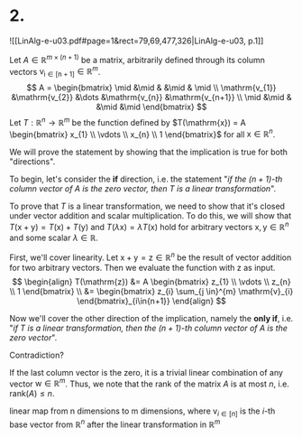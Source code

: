 

# 2.
![[LinAlg-e-u03.pdf#page=1&rect=79,69,477,326|LinAlg-e-u03, p.1]]


Let $A \in \mathbb{R}^{m \times (n+1)}$ be a matrix, arbitrarily defined through its column vectors $\mathrm{v_{i \in [n+1]}} \in \mathbb{R}^m$.
$$
A = \begin{bmatrix}
\mid &\mid & &\mid & \mid  \\
\mathrm{v_{1}} &\mathrm{v_{2}} &\dots &\mathrm{v_{n}} &\mathrm{v_{n+1}}  \\
\mid &\mid & &\mid &\mid
\end{bmatrix}
$$ 
Let $T:\mathbb{R}^{n}\to \mathbb{R}^{m}$ be the function defined by $T(\mathrm{x}) = A \begin{bmatrix} x_{1} \\ \vdots \\  x_{n} \\ 1 \end{bmatrix}$ for all $\mathrm{x}\in \mathbb{R}^{n}$.

We will prove the statement by showing that the implication is true for both "directions".

To begin, let's consider the **if** direction, i.e. the statement "*if the $(n+1)$-th column vector of $A$ is the zero vector, then $T$ is a linear transformation*".

To prove that $T$ is a linear transformation, we need to show that it's closed under vector addition and scalar multiplication. To do this, we will show that $T(\mathrm{x} + \mathrm{y})= T(\mathrm{x})+ T(\mathrm{y})$ and $T(\lambda\mathrm{x}) =\lambda T(\mathrm{x})$ hold for arbitrary vectors $\mathrm{x}, \mathrm{y} \in \mathbb{R}^{n}$ and some scalar $\lambda \in \mathbb{R}$.

First, we'll cover linearity. Let $\mathrm{x} + \mathrm{y}= \mathrm{z} \in \mathbb{R}^{n}$ be the result of vector addition for two arbitrary vectors. Then we evaluate the function with $\mathrm{z}$ as input.
$$
\begin{align}
T(\mathrm{z}) &= A \begin{bmatrix}
z_{1} \\
\vdots \\
z_{n} \\
1
\end{bmatrix} \\
&= \begin{bmatrix}
z_{i} \sum_{j \in}^{m} \mathrm{v}_{i} 
\end{bmatrix}_{i\in{n+1}}
\end{align}
$$




Now we'll cover the other direction of the implication, namely the **only if**, i.e. "*if $T$ is a linear transformation, then the $(n+1)$-th column vector of $A$ is the zero vector*".

Contradiction?

If the last column vector is the zero, it is a trivial linear combination of any vector $\mathrm{w} \in \mathbb{R}^{m}$. Thus, we note that the rank of the matrix $A$ is at most $n$, i.e. $\mathrm{rank}(A) \leq n$.






linear map from n dimensions to m dimensions, where $\mathrm{v}_{i \in[n]}$ is the $i$-th base vector from $\mathbb R^n$ after the linear transformation in $\mathbb{R}^m$
